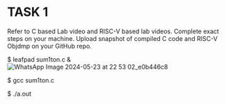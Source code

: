 # TASK 1

Refer to C based Lab video and RISC-V based lab videos. Complete exact steps on your machine. Upload snapshot of compiled C code and RISC-V Objdmp on your GitHub repo.

$ leafpad sum1ton.c &
![WhatsApp Image 2024-05-23 at 22 53 02_e0b446c8](https://github.com/Prasanna300/VSDSQUADRON-MINI-INTERNSHIP/assets/167746764/7a059d42-ac76-452d-9ec4-237279f3e7de)

$ gcc sum1ton.c
  
 $ ./a.out

